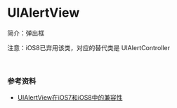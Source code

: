 # UIAlertView

简介：弹出框

注意：iOS8已弃用该类，对应的替代类是 UIAlertController

<br>

### 参考资料
			
* [UIAlertView在iOS7和iOS8中的兼容性](http://blog.jackriver.im/alert-view-that-can-work-on-ios7-and-ios8/)